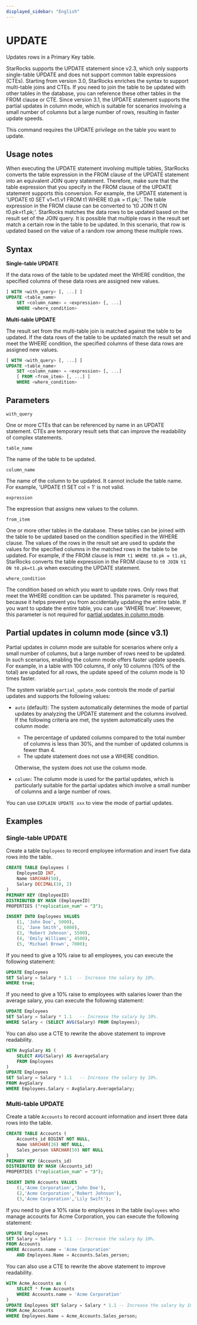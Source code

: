 ```yaml
---
displayed_sidebar: "English"
---
```


# UPDATE

Updates rows in a Primary Key table.

StarRocks supports the UPDATE statement since v2.3, which only supports single-table UPDATE and does not support common table expressions (CTEs). Starting from version 3.0, StarRocks enriches the syntax to support multi-table joins and CTEs. If you need to join the table to be updated with other tables in the database, you can reference these other tables in the FROM clause or CTE. Since version 3.1, the UPDATE statement supports the partial updates in column mode, which is suitable for scenarios involving a small number of columns but a large number of rows, resulting in faster update speeds.

This command requires the UPDATE privilege on the table you want to update.

## Usage notes

When executing the UPDATE statement involving multiple tables, StarRocks converts the table expression in the FROM clause of the UPDATE statement into an equivalent JOIN query statement. Therefore, make sure that the table expression that you specify in the FROM clause of the UPDATE statement supports this conversion. For example, the UPDATE statement is 'UPDATE t0 SET v1=t1.v1 FROM t1 WHERE t0.pk = t1.pk;'. The table expression in the FROM clause can be converted to 't0 JOIN t1 ON t0.pk=t1.pk;'. StarRocks matches the data rows to be updated based on the result set of the JOIN query. It is possible that multiple rows in the result set match a certain row in the table to be updated. In this scenario, that row is updated based on the value of a random row among these multiple rows.

## Syntax

**Single-table UPDATE**

If the data rows of the table to be updated meet the WHERE condition, the specified columns of these data rows are assigned new values.

```SQL
[ WITH <with_query> [, ...] ]
UPDATE <table_name>
    SET <column_name> = <expression> [, ...]
    WHERE <where_condition>
```

**Multi-table UPDATE**

The result set from the multi-table join is matched against the table to be updated. If the data rows of the table to be updated match the result set and meet the WHERE condition, the specified columns of these data rows are assigned new values.

```SQL
[ WITH <with_query> [, ...] ]
UPDATE <table_name>
    SET <column_name> = <expression> [, ...]
    [ FROM <from_item> [, ...] ]
    WHERE <where_condition>
```

## Parameters

`with_query`

One or more CTEs that can be referenced by name in an UPDATE statement. CTEs are temporary result sets that can improve the readability of complex statements.

`table_name`

The name of the table to be updated.

`column_name`

The name of the column to be updated. It cannot include the table name. For example, 'UPDATE t1 SET col = 1' is not valid.

`expression`

The expression that assigns new values to the column.

`from_item`

One or more other tables in the database. These tables can be joined with the table to be updated based on the condition specified in the WHERE clause. The values of the rows in the result set are used to update the values for the specified columns in the matched rows in the table to be updated. For example, if the FROM clause is `FROM t1 WHERE t0.pk = t1.pk`, StarRocks converts the table expression in the FROM clause to `t0 JOIN t1 ON t0.pk=t1.pk` when executing the UPDATE statement.

`where_condition`

The condition based on which you want to update rows. Only rows that meet the WHERE condition can be updated. This parameter is required, because it helps prevent you from accidentally updating the entire table. If you want to update the entire table, you can use 'WHERE true'. However, this parameter is not required for [partial updates in column mode](#partial-updates-in-column-mode-since-v31).

## Partial updates in column mode (since v3.1)

Partial updates in column mode are suitable for scenarios where only a small number of columns, but a large number of rows need to be updated. In such scenarios, enabling the column mode offers faster update speeds. For example, in a table with 100 columns, if only 10 columns (10% of the total) are updated for all rows, the update speed of the column mode is 10 times faster.

The system variable `partial_update_mode` controls the mode of partial updates and supports the following values:

- `auto` (default): The system automatically determines the mode of partial updates by analyzing the UPDATE statement and the columns involved. If the following criteria are met, the system automatically uses the column mode:
  - The percentage of updated columns compared to the total number of columns is less than 30%, and the number of updated columns is fewer than 4.
  - The update statement does not use a WHERE condition.

  Otherwise, the system does not use the column mode.
- `column`: The column mode is used for the partial updates, which is particularly suitable for the partial updates which involve a small number of columns and a large number of rows.

You can use `EXPLAIN UPDATE xxx` to view the mode of partial updates.

## Examples

### Single-table UPDATE

Create a table `Employees` to record employee information and insert five data rows into the table.

```SQL
CREATE TABLE Employees (
    EmployeeID INT,
    Name VARCHAR(50),
    Salary DECIMAL(10, 2)
)
PRIMARY KEY (EmployeeID) 
DISTRIBUTED BY HASH (EmployeeID)
PROPERTIES ("replication_num" = "3");

INSERT INTO Employees VALUES
    (1, 'John Doe', 5000),
    (2, 'Jane Smith', 6000),
    (3, 'Robert Johnson', 5500),
    (4, 'Emily Williams', 4500),
    (5, 'Michael Brown', 7000);
```

If you need to give a 10% raise to all employees, you can execute the following statement:

```SQL
UPDATE Employees
SET Salary = Salary * 1.1  -- Increase the salary by 10%.
WHERE true;
```

If you need to give a 10% raise to employees with salaries lower than the average salary, you can execute the following statement:

```SQL
UPDATE Employees
SET Salary = Salary * 1.1   -- Increase the salary by 10%.
WHERE Salary < (SELECT AVG(Salary) FROM Employees);
```

You can also use a CTE to rewrite the above statement to improve readability.

```SQL
WITH AvgSalary AS (
    SELECT AVG(Salary) AS AverageSalary
    FROM Employees
)
UPDATE Employees
SET Salary = Salary * 1.1   -- Increase the salary by 10%.
FROM AvgSalary
WHERE Employees.Salary < AvgSalary.AverageSalary;
```

### Multi-table UPDATE

Create a table `Accounts` to record account information and insert three data rows into the table.

```SQL
CREATE TABLE Accounts (
    Accounts_id BIGINT NOT NULL,
    Name VARCHAR(26) NOT NULL,
    Sales_person VARCHAR(50) NOT NULL
) 
PRIMARY KEY (Accounts_id)
DISTRIBUTED BY HASH (Accounts_id)
PROPERTIES ("replication_num" = "3");

INSERT INTO Accounts VALUES
    (1,'Acme Corporation','John Doe'),
    (2,'Acme Corporation','Robert Johnson'),
    (3,'Acme Corporation','Lily Swift');
```

If you need to give a 10% raise to employees in the table `Employees` who manage accounts for Acme Corporation, you can execute the following statement:

```SQL
UPDATE Employees
SET Salary = Salary * 1.1  -- Increase the salary by 10%.
FROM Accounts
WHERE Accounts.name = 'Acme Corporation'
    AND Employees.Name = Accounts.Sales_person;
```

You can also use a CTE to rewrite the above statement to improve readability.

```SQL
WITH Acme_Accounts as (
    SELECT * from Accounts
    WHERE Accounts.name = 'Acme Corporation'
)
UPDATE Employees SET Salary = Salary * 1.1 -- Increase the salary by 10%.
FROM Acme_Accounts
WHERE Employees.Name = Acme_Accounts.Sales_person;
```
